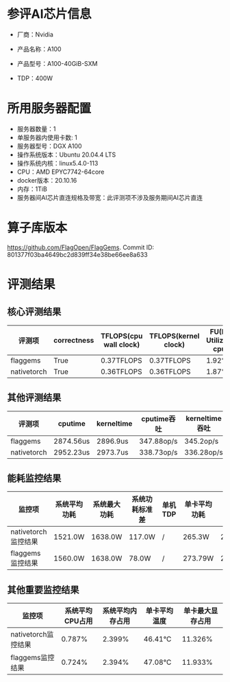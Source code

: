 # 参评AI芯片信息

* 厂商：Nvidia


* 产品名称：A100
* 产品型号：A100-40GiB-SXM
* TDP：400W

# 所用服务器配置

* 服务器数量：1
* 单服务器内使用卡数: 1
* 服务器型号：DGX A100
* 操作系统版本：Ubuntu 20.04.4 LTS
* 操作系统内核：linux5.4.0-113
* CPU：AMD EPYC7742-64core
* docker版本：20.10.16
* 内存：1TiB
* 服务器间AI芯片直连规格及带宽：此评测项不涉及服务期间AI芯片直连

# 算子库版本

https://github.com/FlagOpen/FlagGems. Commit ID: 801377f03ba4649bc2d839ff34e38be66ee8a633

# 评测结果

## 核心评测结果

| 评测项  | correctness | TFLOPS(cpu wall clock) | TFLOPS(kernel clock) | FU(FLOPS Utilization)-cputime | FU-kerneltime |
| ---- | -------------- | -------------- | ------------ | ------ | ----- |
| flaggems | True    | 0.37TFLOPS       | 0.37TFLOPS        | 1.92% | 1.9% |
| nativetorch | True    | 0.36TFLOPS      | 0.36TFLOPS      | 1.87%      | 1.85%    |

## 其他评测结果

| 评测项  | cputime | kerneltime | cputime吞吐 | kerneltime吞吐 | 无预热时延 | 预热后时延 |
| ---- | -------------- | -------------- | ------------ | ------------ | -------------- | -------------- | 
| flaggems | 2874.56us       | 2896.9us        | 347.88op/s | 345.2op/s | 1238680.68us | 2937.97us |
| nativetorch | 2952.23us       | 2973.7us        | 338.73op/s | 336.28op/s | 28175.53us | 2983.18us |

## 能耗监控结果

| 监控项  | 系统平均功耗  | 系统最大功耗  | 系统功耗标准差 | 单机TDP | 单卡平均功耗 | 单卡最大功耗 | 单卡功耗标准差 | 单卡TDP |
| ---- | ------- | ------- | ------- | ----- | ------------ | ------------ | ------------- | ----- |
| nativetorch监控结果 | 1521.0W | 1638.0W | 117.0W   | /     | 265.3W       | 267.0W      | 2.38W        | 400W  |
| flaggems监控结果 | 1560.0W | 1638.0W | 78.0W   | /     | 273.79W       | 276.0W      | 2.54W        | 400W  |

## 其他重要监控结果

| 监控项  | 系统平均CPU占用 | 系统平均内存占用 | 单卡平均温度 | 单卡最大显存占用 |
| ---- | --------- | -------- | ------------ | -------------- |
| nativetorch监控结果 | 0.787%    | 2.399%   | 46.41°C       | 11.326%        |
| flaggems监控结果 | 0.724%    | 2.394%   | 47.08°C       | 11.933%        |
